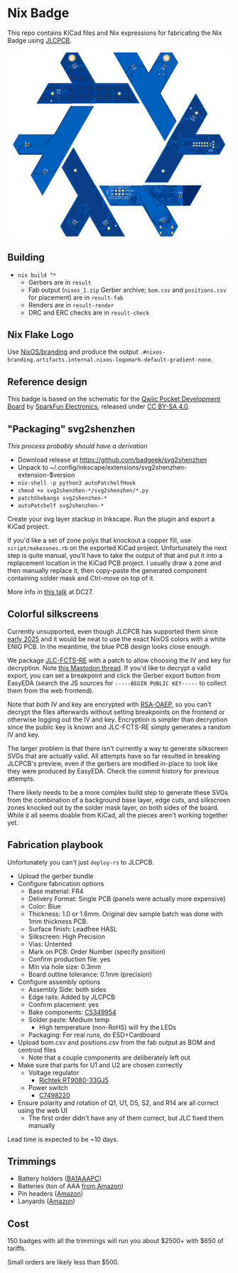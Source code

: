 # Nix Badge

This repo contains KiCad files and Nix expressions for fabricating
the Nix Badge using [JLCPCB](https://jlcpcb.com).

![](/img/badge-jlc-render.png)

## Building

- `nix build ^*`
    - Gerbers are in `result`
    - Fab output (`nixos_1.zip` Gerber archive; `bom.csv` and `positions.csv` for placement) are in `result-fab`
    - Renders are in `result-render`
    - DRC and ERC checks are in `result-check`

## Nix Flake Logo

Use [NixOS/branding](https://github.com/NixOS/branding) and produce the output
`.#nixos-branding.artifacts.internal.nixos-logomark-default-gradient-none`.

## Reference design

This badge is based on the schematic for the [Qwiic Pocket Development Board](https://www.sparkfun.com/sparkfun-qwiic-pocket-development-board-esp32-c6.html)
by [SparkFun Electronics](https://www.sparkfun.com/), released under [CC BY-SA 4.0](https://creativecommons.org/licenses/by-sa/4.0/).

## "Packaging" svg2shenzhen

_This process probably should have a derivation_

- Download release at https://github.com/badgeek/svg2shenzhen
- Unpack to ~/.config/inkscape/extensions/svg2shenzhen-extension-$version
- `nix-shell -p python3 autoPatchelfHook`
- `chmod +x svg2shenzhen-*/svg2shenzhen/*.py`
- `patchShebangs svg2shenzhen-*`
- `autoPatchelf svg2shenzhen-*`

Create your svg layer stackup in Inkscape. Run the plugin and export a KiCad project.

If you'd like a set of zone polys that knockout a copper fill, use `script/makezones.rb` on the
exported KiCad project. Unfortunately the next step is quite manual, you'll have to take
the output of that and put it into a replacement location in the KiCad PCB project. I usually
draw a zone and then manually replace it, then copy-paste the generated component containing solder mask
and Ctrl-move on top of it.

More info in [this talk](https://www.youtube.com/watch?v=Sbkvza8cKQE) at DC27.

## Colorful silkscreens

Currently unsupported, even though JLCPCB has supported them since [early 2025](https://jlcpcb.com/blog/multi-color-silkscreen-pcb)
and it would be neat to use the exact NixOS colors with a white ENIG PCB. In the meantime, the blue PCB design
looks close enough.

We package [JLC-FCTS-RE](https://github.com/Xerbo/JLC-FCTS-RE) with a patch to allow choosing the IV and key for decryption.
Note [this Mastodon thread](https://mastodon.social/@arturo182/111372039141259892). If you'd like to decrypt a valid export,
you can set a breakpoint and click the Gerber export button from EasyEDA (search the JS sources for
`-----BEGIN PUBLIC KEY-----` to collect them from the web frontend).

Note that _both_ IV and key are encrypted with [RSA-OAEP](https://datatracker.ietf.org/doc/html/rfc8017#section-7.1),
so you can't decrypt the files afterwards without setting breakpoints on the frontend or otherwise logging out the IV
and key. Encryption is simpler than decryption since the public key is known and JLC-FCTS-RE simply generates a random
IV and key.

The larger problem is that there isn't currently a way to generate silkscreen SVGs that are actually valid.
All attempts have so far resulted in breaking JLCPCB's preview, even if the gerbers are modified in-place
to look like they were produced by EasyEDA. Check the commit history for previous attempts.

There likely needs to be a more complex build step to generate these SVGs from the combination of a background base layer,
edge cuts, and silkscreen zones knocked out by the solder mask layer, on both sides of the board. While it all seems
doable from KiCad, all the pieces aren't working together yet.

## Fabrication playbook

Unfortunately you can't just `deploy-rs` to JLCPCB.

- Upload the gerber bundle
- Configure fabrication options
    - Base material: FR4
    - Delivery Format: Single PCB (panels were actually more expensive)
    - Color: Blue
    - Thickness: 1.0 or 1.6mm. Original dev sample batch was done with 1mm thickness PCB.
    - Surface finish: Leadfree HASL
    - Silkscreen: High Precision
    - Vias: Untented
    - Mark on PCB: Order Number (specify position)
    - Confirm production file: yes
    - Min via hole size: 0.3mm
    - Board outline tolerance: 0.1mm (precision)
- Configure assembly options
    - Assembly Side: both sides
    - Edge rails: Added by JLCPCB
    - Confirm placement: yes
    - Bake components: [C5349954](https://jlcpcb.com/partdetail/XINGLIGHT-XL_1615RGBCWS2812B/C5349954)
    - Solder paste: Medium temp
        - High temperature (non-RoHS) will fry the LEDs
    - Packaging: For real runs, do ESD+Cardboard
- Upload bom.csv and positions.csv from the fab output as BOM and centroid files
    - Note that a couple components are deliberately left out
- Make sure that parts for U1 and U2 are chosen correctly
    - Voltage regulator
        - [Richtek RT9080-33GJ5](https://jlcpcb.com/partdetail/RichtekTech-RT908033GJ5/C841192)
    - Power switch
        - [C7498220](https://jlcpcb.com/partdetail/Lian_XinTechnology-XDMK_12C0125/C7498220)
- Ensure polarity and rotation of Q1, U1, D5, S2, and R14 are all correct using the web UI
    - The first order didn't have any of them correct, but JLC fixed them manually

Lead time is expected to be ~10 days.

## Trimmings

- Battery holders ([BA1AAAPC](https://www.onlinecomponents.com/en/productdetail/memory-protection-devices/ba1aaapc-50288403.html))
- Batteries (ton of AAA [from Amazon](https://www.amazon.com/dp/B07S2LN343))
- Pin headers ([Amazon](https://www.amazon.com/dp/B00UBWKQLA))
- Lanyards ([Amazon](https://www.amazon.com/dp/B0D4HK6VMV))

## Cost

150 badges with all the trimmings will run you about $2500+ with $650 of tariffs.

Small orders are likely less than $500.
